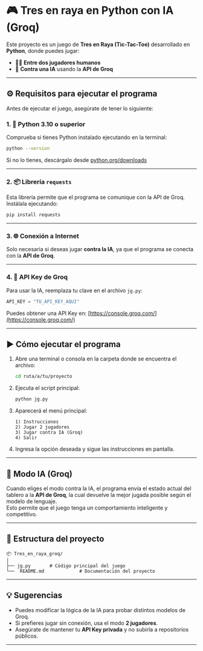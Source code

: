 # 🎮 Tres en raya en Python con IA (Groq)

Este proyecto es un juego de **Tres en Raya (Tic-Tac-Toe)** desarrollado en **Python**, donde puedes jugar:

- 🧍‍♂️ **Entre dos jugadores humanos**  
- 🤖 **Contra una IA** usando la **API de Groq**

---

## ⚙️ Requisitos para ejecutar el programa

Antes de ejecutar el juego, asegúrate de tener lo siguiente:

### 1. 🐍 Python 3.10 o superior
Comprueba si tienes Python instalado ejecutando en la terminal:

```bash
python --version
```

Si no lo tienes, descárgalo desde [python.org/downloads](https://www.python.org/downloads/)

---

### 2. 📦 Librería `requests`
Esta librería permite que el programa se comunique con la API de Groq.  
Instálala ejecutando:

```bash
pip install requests
```

---

### 3. 🌐 Conexión a Internet
Solo necesaria si deseas jugar **contra la IA**, ya que el programa se conecta con la **API de Groq**.

---

### 4. 🔑 API Key de Groq
Para usar la IA, reemplaza tu clave en el archivo `jg.py`:

```python
API_KEY = "TU_API_KEY_AQUI"
```

Puedes obtener una API Key en: [https://console.groq.com/](https://console.groq.com/)

---

## ▶️ Cómo ejecutar el programa

1. Abre una terminal o consola en la carpeta donde se encuentra el archivo:

   ```bash
   cd ruta/a/tu/proyecto
   ```

2. Ejecuta el script principal:

   ```bash
   python jg.py
   ```

3. Aparecerá el menú principal:

   ```
   1) Instrucciones
   2) Jugar 2 jugadores
   3) Jugar contra IA (Groq)
   4) Salir
   ```

4. Ingresa la opción deseada y sigue las instrucciones en pantalla.

---

## 🧠 Modo IA (Groq)

Cuando eliges el modo contra la IA, el programa envía el estado actual del tablero a la **API de Groq**, la cual devuelve la mejor jugada posible según el modelo de lenguaje.  
Esto permite que el juego tenga un comportamiento inteligente y competitivo.

---

## 📁 Estructura del proyecto

```
📦 Tres_en_raya_groq/
│
├── jg.py       # Código principal del juego
└──  README.md             # Documentación del proyecto
```

---

## 💡 Sugerencias

- Puedes modificar la lógica de la IA para probar distintos modelos de Groq.  
- Si prefieres jugar sin conexión, usa el modo **2 jugadores**.  
- Asegúrate de mantener tu **API Key privada** y no subirla a repositorios públicos.

---
